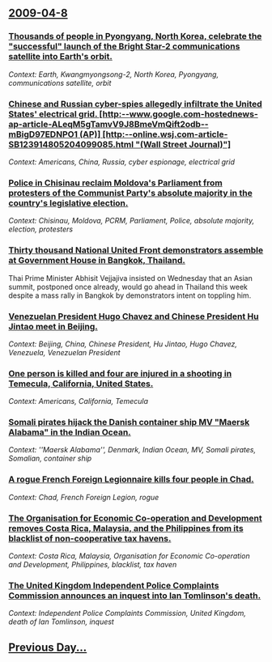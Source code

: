 ## [2009-04-8](/news/2009/04/8/index.md)

### [ Thousands of people in Pyongyang, North Korea, celebrate the "successful" launch of the Bright Star-2 communications satellite into Earth's orbit. ](/news/2009/04/8/thousands-of-people-in-pyongyang-north-korea-celebrate-the-asuccessfula-launch-of-the-bright-star-2-communications-satellite-into-ear.md)
_Context: Earth, Kwangmyongsong-2, North Korea, Pyongyang, communications satellite, orbit_

### [ Chinese and Russian cyber-spies allegedly infiltrate the United States' electrical grid. [http:--www.google.com-hostednews-ap-article-ALeqM5gTamvV9J8BmeVmQift2odb--mBigD97EDNPO1 (AP)] [http:--online.wsj.com-article-SB123914805204099085.html "(Wall Street Journal)"]](/news/2009/04/8/chinese-and-russian-cyber-spies-allegedly-infiltrate-the-united-states-electrical-grid-http-www-google-com-hostednews-ap-article-aleqm.md)
_Context: Americans, China, Russia, cyber espionage, electrical grid_

### [ Police in Chisinau reclaim Moldova's Parliament from protesters of the Communist Party's absolute majority in the country's legislative election. ](/news/2009/04/8/police-in-chiainau-reclaim-moldova-s-parliament-from-protesters-of-the-communist-party-s-absolute-majority-in-the-country-s-legislative-e.md)
_Context: Chisinau, Moldova, PCRM, Parliament, Police, absolute majority, election, protesters_

### [ Thirty thousand National United Front demonstrators assemble at Government House in Bangkok, Thailand. ](/news/2009/04/8/thirty-thousand-national-united-front-demonstrators-assemble-at-government-house-in-bangkok-thailand.md)
Thai Prime Minister Abhisit Vejjajiva insisted on Wednesday that an Asian summit, postponed once already, would go ahead in Thailand this week despite a mass rally in Bangkok by demonstrators intent on toppling him.

### [ Venezuelan President Hugo Chavez and Chinese President Hu Jintao meet in Beijing. ](/news/2009/04/8/venezuelan-president-hugo-cha-vez-and-chinese-president-hu-jintao-meet-in-beijing.md)
_Context: Beijing, China, Chinese President, Hu Jintao, Hugo Chavez, Venezuela, Venezuelan President_

### [ One person is killed and four are injured in a shooting in Temecula, California, United States. ](/news/2009/04/8/one-person-is-killed-and-four-are-injured-in-a-shooting-in-temecula-california-united-states.md)
_Context: Americans, California, Temecula_

### [ Somali pirates hijack the Danish container ship MV "Maersk Alabama" in the Indian Ocean. ](/news/2009/04/8/somali-pirates-hijack-the-danish-container-ship-mv-maersk-alabama-in-the-indian-ocean.md)
_Context: ''Maersk Alabama'', Denmark, Indian Ocean, MV, Somali pirates, Somalian, container ship_

### [ A rogue French Foreign Legionnaire kills four people in Chad. ](/news/2009/04/8/a-rogue-french-foreign-legionnaire-kills-four-people-in-chad.md)
_Context: Chad, French Foreign Legion, rogue_

### [ The Organisation for Economic Co-operation and Development removes Costa Rica, Malaysia, and the Philippines from its blacklist of non-cooperative tax havens. ](/news/2009/04/8/the-organisation-for-economic-co-operation-and-development-removes-costa-rica-malaysia-and-the-philippines-from-its-blacklist-of-non-coop.md)
_Context: Costa Rica, Malaysia, Organisation for Economic Co-operation and Development, Philippines, blacklist, tax haven_

### [ The United Kingdom Independent Police Complaints Commission announces an inquest into Ian Tomlinson's death. ](/news/2009/04/8/the-united-kingdom-independent-police-complaints-commission-announces-an-inquest-into-ian-tomlinson-s-death.md)
_Context: Independent Police Complaints Commission, United Kingdom, death of Ian Tomlinson, inquest_

## [Previous Day...](/news/2009/04/7/index.md)

